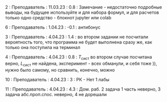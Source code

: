 2 : Преподаватель : 11.03.23 : 0.8 : Замечание - недостаточно подробные выводы, на будущее используйте и для набора формул, и для расчетов только одно средство - блокнот jupyter или colab

6 : Преподаватель : 1.04.23 : -0.1 : антибонус

3 : Преподаватель : 4.04.23 : 1.4 : во втором задании не посчитали вероятность того, что программа не будет выполнена сразу же, как только она поступила на терминал

4 : Преподаватель : 4.04.23 : 0.8 : $T_{\text{сист}}$ во втором случае посчитана верно, $L_{\text{сист}}$ не найдена, эксперимент - всех обманули, и себя тоже )), нужно было самому, но сравнить, конечно, можно

10 : Преподаватель : 4.04.23 : 3 : РК -  Нет 1 лабы

11 : Преподаватель : 4.04.23 : 4.3 : Дом. раб. 2 задача 1 часть неверно, 3 задача абс.проп.спос. неверно, 4 не дорешали
